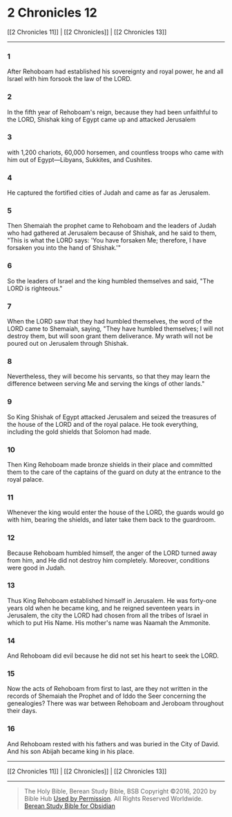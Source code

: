 # 2 Chronicles 12

[[2 Chronicles 11]] | [[2 Chronicles]] | [[2 Chronicles 13]]

---

### 1
After Rehoboam had established his sovereignty and royal power, he and all Israel with him forsook the law of the LORD.

### 2
In the fifth year of Rehoboam's reign, because they had been unfaithful to the LORD, Shishak king of Egypt came up and attacked Jerusalem

### 3
with 1,200 chariots, 60,000 horsemen, and countless troops who came with him out of Egypt—Libyans, Sukkites, and Cushites.

### 4
He captured the fortified cities of Judah and came as far as Jerusalem.

### 5
Then Shemaiah the prophet came to Rehoboam and the leaders of Judah who had gathered at Jerusalem because of Shishak, and he said to them, "This is what the LORD says: 'You have forsaken Me; therefore, I have forsaken you into the hand of Shishak.'"

### 6
So the leaders of Israel and the king humbled themselves and said, "The LORD is righteous."

### 7
When the LORD saw that they had humbled themselves, the word of the LORD came to Shemaiah, saying, "They have humbled themselves; I will not destroy them, but will soon grant them deliverance. My wrath will not be poured out on Jerusalem through Shishak.

### 8
Nevertheless, they will become his servants, so that they may learn the difference between serving Me and serving the kings of other lands."

### 9
So King Shishak of Egypt attacked Jerusalem and seized the treasures of the house of the LORD and of the royal palace. He took everything, including the gold shields that Solomon had made.

### 10
Then King Rehoboam made bronze shields in their place and committed them to the care of the captains of the guard on duty at the entrance to the royal palace.

### 11
Whenever the king would enter the house of the LORD, the guards would go with him, bearing the shields, and later take them back to the guardroom.

### 12
Because Rehoboam humbled himself, the anger of the LORD turned away from him, and He did not destroy him completely. Moreover, conditions were good in Judah.

### 13
Thus King Rehoboam established himself in Jerusalem. He was forty-one years old when he became king, and he reigned seventeen years in Jerusalem, the city the LORD had chosen from all the tribes of Israel in which to put His Name. His mother's name was Naamah the Ammonite.

### 14
And Rehoboam did evil because he did not set his heart to seek the LORD.

### 15
Now the acts of Rehoboam from first to last, are they not written in the records of Shemaiah the Prophet and of Iddo the Seer concerning the genealogies? There was war between Rehoboam and Jeroboam throughout their days.

### 16
And Rehoboam rested with his fathers and was buried in the City of David. And his son Abijah became king in his place.

---

[[2 Chronicles 11]] | [[2 Chronicles]] | [[2 Chronicles 13]]

---

> The Holy Bible, Berean Study Bible, BSB
> Copyright &copy;2016, 2020 by Bible Hub
> [Used by Permission](https://berean.bible/terms.htm). All Rights Reserved Worldwide.
> [Berean Study Bible for Obsidian](https://github.com/gapmiss/berean-study-bible-for-obsidian)

